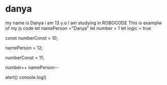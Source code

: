 # danya
my name is Danya
i am 13 y.o
I am studying in ROBOCODE
This is examplw of my js code
let namePerson ="Danya"
let number = 1
let logic = true

const numberConst = 10;

namePerson = 12;

numberConst = 11;

number++
namePerson--

alert()
console.log()
